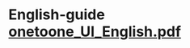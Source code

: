 # English-guide [onetoone_UI_English.pdf](https://github.com/seunghyun2dang/English-guide/files/13239212/onetoone_UI_English.pdf)
